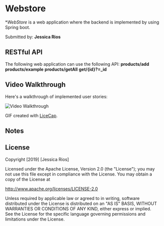 # Webstore

**WebStore* is a web application where the backend is implemented by using Spring boot.

Submitted by: **Jessica Rios**

## RESTful API
The following web application can use the following API:
**products/add**
**products/example**
**products/getAll**
**get/{id}?=_id**

## Video Walkthrough

Here's a walkthrough of implemented user stories:

<img src='x' title='Video Walkthrough' width='' alt='Video Walkthrough' />

GIF created with [LiceCap](http://www.cockos.com/licecap/).

## Notes


## License

Copyright [2019] [Jessica Rios]

Licensed under the Apache License, Version 2.0 (the "License");
you may not use this file except in compliance with the License.
You may obtain a copy of the License at

http://www.apache.org/licenses/LICENSE-2.0

Unless required by applicable law or agreed to in writing, software
distributed under the License is distributed on an "AS IS" BASIS,
WITHOUT WARRANTIES OR CONDITIONS OF ANY KIND, either express or implied.
See the License for the specific language governing permissions and
limitations under the License.
